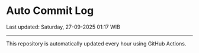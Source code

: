 # Auto Commit Log

Last updated: Saturday, 27-09-2025 01:17 WIB

---

This repository is automatically updated every hour using GitHub Actions.
